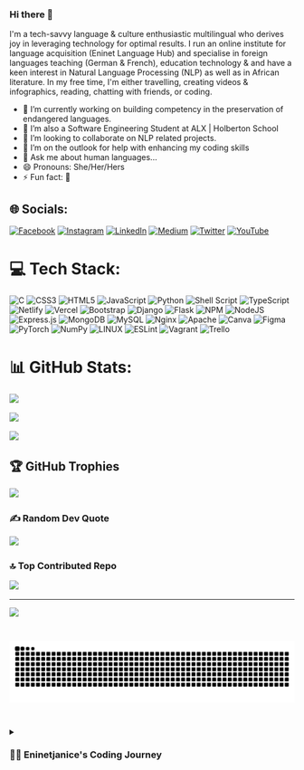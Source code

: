 ### Hi there 👋

I'm a tech-savvy language & culture enthusiastic multilingual who derives joy in leveraging technology for optimal results. I run an online institute for language acquisition (Eninet Language Hub) and specialise in foreign languages teaching (German & French), education technology & and have a keen interest in Natural Language Processing (NLP) as well as in African literature. In my free time, I'm either travelling, creating videos & infographics, reading, chatting with friends, or coding.

- 🔭 I’m currently working on building competency in the preservation of endangered languages.
- 🌱 I’m also a Software Engineering Student at ALX | Holberton School
- 👯 I’m looking to collaborate on NLP related projects.
- 🤔 I’m on the outlook for help with enhancing my coding skills
- 💬 Ask me about human languages...
- 😄 Pronouns: She/Her/Hers
- ⚡ Fun fact: 🫠

## 🌐 Socials:

[![Facebook](https://img.shields.io/badge/Facebook-%231877F2.svg?logo=Facebook&logoColor=white)](https://facebook.com/eninet.janice) [![Instagram](https://img.shields.io/badge/Instagram-%23E4405F.svg?logo=Instagram&logoColor=white)](https://instagram.com/eninetjanice) [![LinkedIn](https://img.shields.io/badge/LinkedIn-%230077B5.svg?logo=linkedin&logoColor=white)](https://linkedin.com/in/janeth-eni-22a00b135) [![Medium](https://img.shields.io/badge/Medium-12100E?logo=medium&logoColor=white)](https://medium.com/@enijaneth) [![Twitter](https://img.shields.io/badge/Twitter-%231DA1F2.svg?logo=Twitter&logoColor=white)](https://twitter.com/eninetjanice) [![YouTube](https://img.shields.io/badge/YouTube-%23FF0000.svg?logo=YouTube&logoColor=white)](https://youtube.com/@janetteeni) 

# 💻 Tech Stack:

![C](https://img.shields.io/badge/c-%2300599C.svg?style=plastic&logo=c&logoColor=white) ![CSS3](https://img.shields.io/badge/css3-%231572B6.svg?style=plastic&logo=css3&logoColor=white) ![HTML5](https://img.shields.io/badge/html5-%23E34F26.svg?style=plastic&logo=html5&logoColor=white) ![JavaScript](https://img.shields.io/badge/javascript-%23323330.svg?style=plastic&logo=javascript&logoColor=%23F7DF1E) ![Python](https://img.shields.io/badge/python-3670A0?style=plastic&logo=python&logoColor=ffdd54) ![Shell Script](https://img.shields.io/badge/shell_script-%23121011.svg?style=plastic&logo=gnu-bash&logoColor=white) ![TypeScript](https://img.shields.io/badge/typescript-%23007ACC.svg?style=plastic&logo=typescript&logoColor=white) ![Netlify](https://img.shields.io/badge/netlify-%23000000.svg?style=plastic&logo=netlify&logoColor=#00C7B7) ![Vercel](https://img.shields.io/badge/vercel-%23000000.svg?style=plastic&logo=vercel&logoColor=white) ![Bootstrap](https://img.shields.io/badge/bootstrap-%23563D7C.svg?style=plastic&logo=bootstrap&logoColor=white) ![Django](https://img.shields.io/badge/django-%23092E20.svg?style=plastic&logo=django&logoColor=white) ![Flask](https://img.shields.io/badge/flask-%23000.svg?style=plastic&logo=flask&logoColor=white) ![NPM](https://img.shields.io/badge/NPM-%23000000.svg?style=plastic&logo=npm&logoColor=white) ![NodeJS](https://img.shields.io/badge/node.js-6DA55F?style=plastic&logo=node.js&logoColor=white) ![Express.js](https://img.shields.io/badge/express.js-%23404d59.svg?style=plastic&logo=express&logoColor=%2361DAFB) ![MongoDB](https://img.shields.io/badge/MongoDB-%234ea94b.svg?style=plastic&logo=mongodb&logoColor=white) ![MySQL](https://img.shields.io/badge/mysql-%2300f.svg?style=plastic&logo=mysql&logoColor=white) ![Nginx](https://img.shields.io/badge/nginx-%23009639.svg?style=plastic&logo=nginx&logoColor=white) ![Apache](https://img.shields.io/badge/apache-%23D42029.svg?style=plastic&logo=apache&logoColor=white) ![Canva](https://img.shields.io/badge/Canva-%2300C4CC.svg?style=plastic&logo=Canva&logoColor=white) 	![Figma](https://img.shields.io/badge/figma-%23F24E1E.svg?style=plastic&logo=figma&logoColor=white) ![PyTorch](https://img.shields.io/badge/PyTorch-%23EE4C2C.svg?style=plastic&logo=PyTorch&logoColor=white) ![NumPy](https://img.shields.io/badge/numpy-%23013243.svg?style=plastic&logo=numpy&logoColor=white) ![LINUX](https://img.shields.io/badge/Linux-FCC624?style=plastic&logo=linux&logoColor=black) ![ESLint](https://img.shields.io/badge/ESLint-4B3263?style=plastic&logo=eslint&logoColor=white) ![Vagrant](https://img.shields.io/badge/vagrant-%231563FF.svg?style=plastic&logo=vagrant&logoColor=white) ![Trello](https://img.shields.io/badge/Trello-%23026AA7.svg?style=plastic&logo=Trello&logoColor=white)

# 📊 GitHub Stats:

![](https://github-readme-stats.vercel.app/api?username=Eninetjanice&theme=gruvbox&hide_border=false&include_all_commits=true&count_private=true)<br/>

![](https://github-readme-streak-stats.herokuapp.com/?user=Eninetjanice&theme=gruvbox&hide_border=false)<br/>

![](https://github-readme-stats.vercel.app/api/top-langs/?username=Eninetjanice&theme=gruvbox&hide_border=false&include_all_commits=true&count_private=true&layout=compact)

## 🏆 GitHub Trophies

![](https://github-profile-trophy.vercel.app/?username=Eninetjanice&theme=radical&no-frame=true&no-bg=true&margin-w=4)

### ✍️ Random Dev Quote

![](https://quotes-github-readme.vercel.app/api?type=vetical&theme=radical)

### 🔝 Top Contributed Repo

![](https://github-contributor-stats.vercel.app/api?username=Eninetjanice&limit=5&theme=dark&combine_all_yearly_contributions=true)

---

[![](https://visitcount.itsvg.in/api?id=Eninetjanice&icon=0&color=0)](https://visitcount.itsvg.in)

#
![Snake animation](https://github.com/Eninetjanice/Eninetjanice/blob/output/github-contribution-grid-snake.svg)


#

<details>

 <summary><h3>👨‍💻 Eninetjanice's Coding Journey</h3></summary>

   I started my coding journey when I got selected into the ALX Software Engineering program in 2022 and so far, the journey has been amazing. 
